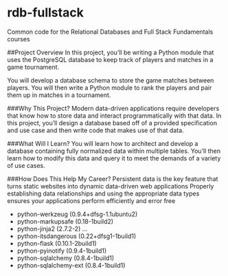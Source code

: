 rdb-fullstack
=============

Common code for the Relational Databases and Full Stack Fundamentals courses


##Project Overview
In this project, you’ll be writing a Python module that uses the PostgreSQL database to keep track of players and matches in a game tournament.

You will develop a database schema to store the game matches between players. You will then write a Python module to rank the players and pair them up in matches in a tournament.

###Why This Project?
Modern data-driven applications require developers that know how to store data and interact programmatically with that data. In this project, you’ll design a database based off of a provided specification and use case and then write code that makes use of that data.

###What Will I Learn?
You will learn how to architect and develop a database containing fully normalized data within multiple tables. You’ll then learn how to modify this data and query it to meet the demands of a variety of use cases.

###How Does This Help My Career?
Persistent data is the key feature that turns static websites into dynamic data-driven web applications
Properly establishing data relationships and using the appropriate data types ensures your applications perform efficiently and error free




* python-werkzeug (0.9.4+dfsg-1.1ubuntu2)
* python-markupsafe (0.18-1build2)
* python-jinja2 (2.7.2-2) ...
* python-itsdangerous (0.22+dfsg1-1build1)
* python-flask (0.10.1-2build1)
* python-pyinotify (0.9.4-1build1)
* python-sqlalchemy (0.8.4-1build1)
* python-sqlalchemy-ext (0.8.4-1build1)